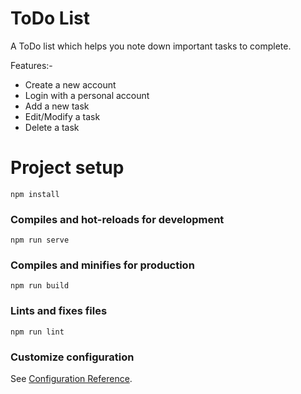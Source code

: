# ToDo List
A ToDo list which helps you note down important tasks to complete. 

Features:-
  - Create a new account
  - Login with a personal account
  - Add a new task 
  - Edit/Modify a task
  - Delete a task

# Project setup
```
npm install
```

### Compiles and hot-reloads for development
```
npm run serve
```

### Compiles and minifies for production
```
npm run build
```

### Lints and fixes files
```
npm run lint
```

### Customize configuration
See [Configuration Reference](https://cli.vuejs.org/config/).

